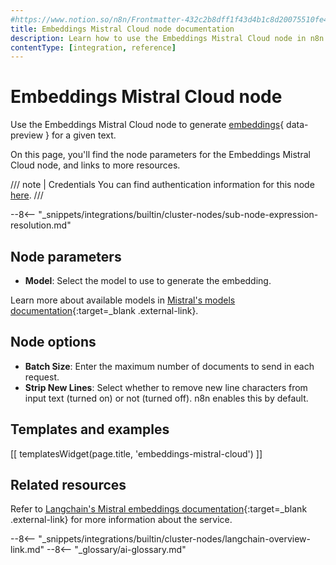 ```yaml
---
#https://www.notion.so/n8n/Frontmatter-432c2b8dff1f43d4b1c8d20075510fe4
title: Embeddings Mistral Cloud node documentation
description: Learn how to use the Embeddings Mistral Cloud node in n8n. Follow technical documentation to integrate Embeddings Mistral Cloud node into your workflows.
contentType: [integration, reference]
---
```


# Embeddings Mistral Cloud node

Use the Embeddings Mistral Cloud node to generate [embeddings](/glossary/#ai-embedding){ data-preview } for a given text.

On this page, you'll find the node parameters for the Embeddings Mistral Cloud node, and links to more resources.

/// note | Credentials
You can find authentication information for this node [here](/integrations/builtin/credentials/mistral.md).
///

--8<-- "_snippets/integrations/builtin/cluster-nodes/sub-node-expression-resolution.md"

## Node parameters

* **Model**: Select the model to use to generate the embedding.

Learn more about available models in [Mistral's models documentation](https://docs.mistral.ai/platform/pricing/){:target=_blank .external-link}.

## Node options

* **Batch Size**: Enter the maximum number of documents to send in each request.
* **Strip New Lines**: Select whether to remove new line characters from input text (turned on) or not (turned off). n8n enables this by default.

## Templates and examples

<!-- see https://www.notion.so/n8n/Pull-in-templates-for-the-integrations-pages-37c716837b804d30a33b47475f6e3780 -->
[[ templatesWidget(page.title, 'embeddings-mistral-cloud') ]]

## Related resources

Refer to [Langchain's Mistral embeddings documentation](https://js.langchain.com/docs/integrations/text_embedding/mistralai){:target=_blank .external-link} for more information about the service.

--8<-- "_snippets/integrations/builtin/cluster-nodes/langchain-overview-link.md"
--8<-- "_glossary/ai-glossary.md"
